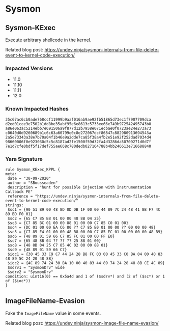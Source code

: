 # Sysmon

## Sysmon-KExec

Execute arbitrary shellcode in the kernel.

Related blog post: https://undev.ninja/sysmon-internals-from-file-delete-event-to-kernel-code-execution/

### Impacted Versions

* 11.0
* 11.10
* 11.11
* 12.0

### Known Impacted Hashes

```
35c67ac6cb0ade768ccf11999b9aaf016ab9ae92fb51865d73ec1f7907709dca
d2ed01cce3e7502b1dd8be35abf95e6e8613c5733ee66e749b972542495743b8
a86e063ac5214ebb7e691506a9f877d12b7958e071ecbae0f0723ae24e273a73
c0640d0d9260689b1c6c63a60799e0c8e272067dcf86847c882980913694543a
2a5e73343a38e7b70a04f1b46e9a2dde7ca85f38a4fb2e51e92f252dad7034d4
98660006f0e923030c5c5c8187ad2fe1500f59d32fa4d3286da50709271d0d7f
7e1d7cfe0bdf5f17def755ae668c780dedb027164788b4bb246613e716688840
```

### Yara Signature

```
rule Sysmon_KExec_KPPL {
meta:
 date = "30-09-2020"
 author = "SBousseaden"
 description = "hunt for possible injection with Instrumentation Callback PE"
 reference = "https://undev.ninja/sysmon-internals-from-file-delete-event-to-kernel-code-execution/"
strings:
 $sc1 = {90 51 B9 00 48 8D 0D DB 1F 00 00 44 89 7C 24 48 41 8B F7 4C 89 BD F0 01} 
 $sc2 = {65 C7 85 B8 01 00 00 48 8B 04 25} 
 $sc3 = {C7 85 BC 01 00 00 88 01 00 00 C7 85 C0 01 00}
 $sc4 = {DC 01 00 00 EA C6 80 ?? C7 85 E0 01 00 00 ?? 00 00 00 48}
 $sc5 = {C7 85 E4 01 00 00 48 B8 00 00 C7 85 EC 01 00 00 00 00 48 B9} 
 $sc6 = {48 89 01 59 66 C7 85 FC 01 00 00 FF E0}
 $sc7 = {65 48 8B 04 ?? ?? ?? 25 88 01 00}
 $sc8 = {48 8B 04 25 C7 85 4C 02 00 00 88 01}
 $sc9 = {48 89 01 59 66 C7}
 $ioc1 = {30 45 33 C9 C7 44 24 28 B8 FC 03 00 45 33 C0 BA 04 00 40 83 48 89 5C 24 20 48 8B}
 $ioc2 = {4C 89 74 24 30 BA 10 00 40 83 44 89 74 24 28 48 8B CE 4C 89}
 $sdrv1 = "SysmonDrv" wide
 $sdrv2 = "SysmonDrv"
condition: uint16(0) == 0x5a4d and 1 of ($sdrv*) and (2 of ($sc*) or 1 of ($ioc*))
}
```

## ImageFileName-Evasion

Fake the `ImageFileName` value in some events.

Related blog post: https://undev.ninja/sysmon-image-file-name-evasion/
